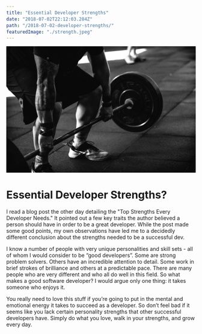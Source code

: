 ```yaml
---
title: "Essential Developer Strengths"
date: "2018-07-02T22:12:03.284Z"
path: "/2018-07-02-developer-strengths/"
featuredImage: "./strength.jpeg"
---
```

![Strength](./strength.jpeg)

# Essential Developer Strengths?

I read a blog post the other day detailing the "Top Strengths Every Developer Needs." It pointed out a few key traits the author believed a person should have in order to be a great developer.
While the post made some good points, my own observations have led me to a decidedly different conclusion about the strengths needed to be a successful dev.

I know a number of people with very unique personalities and skill sets - all of whom I would consider to be “good developers”. Some are strong problem solvers. Others have an incredible attention to detail. Some work in brief strokes of brilliance and others at a predictable pace. There are many people who are very different and who all do well in this field. So what makes a good software developer? I would argue only one thing: it takes someone who enjoys it.

You really need to love this stuff if you’re going to put in the mental and emotional energy it takes to succeed as a developer. So don’t feel bad if it seems like you lack certain personality strengths that other successful developers have. Simply do what you love, walk in your strengths, and grow every day.
